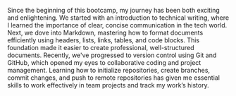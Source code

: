 Since the beginning of this bootcamp, my journey has been both exciting and enlightening.
We started with an introduction to technical writing, where I learned the importance of clear, concise communication in the tech world. 
Next, we dove into Markdown, mastering how to format documents efficiently using headers, lists, links, tables, and code blocks. 
This foundation made it easier to create professional, well-structured documents. Recently, we've progressed to version control using Git and GitHub, which opened my eyes to collaborative coding and project management.
Learning how to initialize repositories, create branches, commit changes, and push to remote repositories has given me essential skills to work effectively in team projects and track my work’s history.

